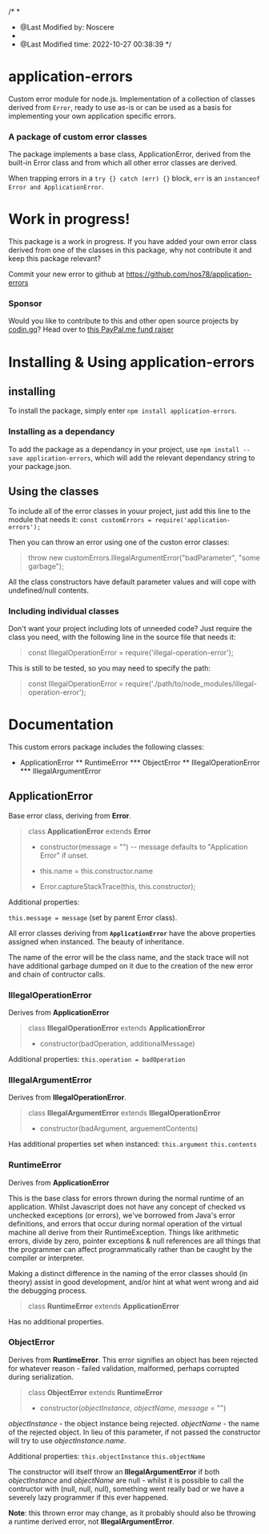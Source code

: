 /*
 *
 * @Last Modified by:   Noscere
 *
 * @Last Modified time: 2022-10-27 00:38:39
 */

# application-errors
Custom error module for node.js. Implementation of a collection of classes
derived from `Error`, ready to use as-is or can be used as a basis for
implementing your own application specific errors.

### A package of custom error classes
The package implements a base class, ApplicationError, derived from the built-in
Error class and from which all other error classes are derived.

When trapping errors in a `try {} catch (err) {}` block, `err` is an `instanceof Error and
ApplicationError`.



# Work in progress!
This package is a work in progress. If you have added your own error class
derived from one of the classes in this package, why not contribute it and keep
this package relevant?

Commit your new error to github at https://github.com/nos78/application-errors

### Sponsor
Would you like to contribute to this and other open source projects by [codin.gq](https://codin.gq)? Head over to [this PayPal.me fund raiser](https://paypal.me/mrdatafund)



# Installing & Using application-errors

## installing
To install the package, simply enter `npm install application-errors`.

### Installing as a dependancy
To add the package as a dependancy in your project, use
`npm install --save application-errors`, which will add the relevant
dependancy string to your package.json.

## Using the classes
To include all of the error classes in youur project, just add this line to the
module that needs it:
`const customErrors = require('application-errors');`

Then you can throw an error using one of the custon error classes:
> throw new customErrors.IllegalArgumentError("badParameter", "some garbage");

All the class constructors have default parameter values and will cope with
undefined/null contents.

### Including individual classes
Don't want your project including lots of unneeded code? Just require the class
you need, with the following line in the source file that needs it:
> const IllegalOperationError = require('illegal-operation-error');

This is still to be tested, so you may need to specify the path:
> const IllegalOperationError = require('./path/to/node_modules/illegal-operation-error');


# Documentation
This custom errors package includes the following classes:
* ApplicationError
** RuntimeError
*** ObjectError
** IllegalOperationError
*** IllegalArgumentError


## ApplicationError
Base error class, deriving from **Error**.

> class **ApplicationError** extends **Error**
> - constructor(message = "")
> -- message defaults to "Application Error" if unset.
>
> - this.name = this.constructor.name
> - Error.captureStackTrace(this, this.constructor);
>

Additional properties:

`this.message = message` (set by parent Error class).

All error classes deriving from **`ApplicationError`** have the above properties
assigned when instanced. The beauty of inheritance.

The name of the error will be the class name, and the stack trace will not
have additional garbage dumped on it due to the creation of the new error and
chain of contructor calls.

### IllegalOperationError
Derives from **ApplicationError**

> class **IllegalOperationError** extends **ApplicationError**
> - constructor(badOperation, additionalMessage)

Additional properties:
`this.operation = badOperation`

### IllegalArgumentError
Derives from **IllegalOperationError**.

> class **IllegalArgumentError** extends **IllegalOperationError**
> - constructor(badArgument, arguementContents)

Has additional properties set when instanced:
`this.argument`
`this.contents`

### RuntimeError
Derives from **ApplicationError**

This is the base class for errors thrown during the normal runtime of an
application.  Whilst Javascript does not have any concept of checked vs
unchecked exceptions (or errors), we've borrowed from Java's error
definitions, and errors that occur during normal operation of the
virtual machine all derive from their RuntimeException. Things like
arithmetic errors, divide by zero, pointer exceptions & null references
are all things that the programmer can affect programmatically rather
than be caught by the compiler or interpreter.

Making a distinct difference in the naming of the error classes should
(in theory) assist in good development, and/or hint at what went wrong
and aid the debugging process.

> class **RuntimeError** extends **ApplicationError**

Has no additional properties.

### ObjectError
Derives from **RuntimeError**. This error signifies an object has
been rejected for whatever reason - failed validation, malformed,
perhaps corrupted during serialization.

> class **ObjectError** extends **RuntimeError**
> - constructor(*objectInstance*, *objectName*, *message* = "")

*objectInstance* - the object instance being rejected.
*objectName* - the name of the rejected object. In lieu of this
parameter, if not passed the constructor will try to use
*objectInstance.name*.

Additional properties:
`this.objectInstance`
`this.objectName`

The constructor will itself throw an **IllegalArgumentError** if both
*objectInstance* and *objectName* are null - whilst it is possible
to call the contructor with (null, null, null), something went
really bad or we have a severely lazy programmer if this ever
happened.

**Note**: this thrown error may change, as it probably should also
be throwing a runtime derived error, not **IllegalArgumentError**.
